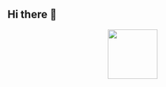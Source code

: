 ## Hi there 👋

<div id="header" align="center">
  <img src="https://giphy.com/embed/zOvBKUUEERdNm" width="100"/>
</div>

<!--
**unkabas/unkabas** is a ✨ _special_ ✨ repository because its `README.md` (this file) appears on your GitHub profile.

Here are some ideas to get you started:

- 🔭 I’m currently working on ...
- 🌱 I’m currently learning ...
- 👯 I’m looking to collaborate on ...
- 🤔 I’m looking for help with ...
- 💬 Ask me about ...
- 📫 How to reach me: ...
- 😄 Pronouns: ...
- ⚡ Fun fact: ...
-->
